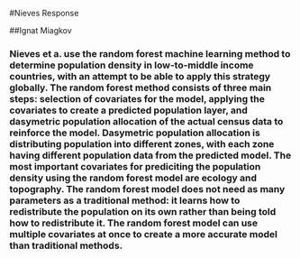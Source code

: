 #Nieves Response

##Ignat Miagkov

### Nieves et a. use the random forest machine learning method to determine population density in low-to-middle income countries, with an attempt to be able to apply this strategy globally. The random forest method consists of three main steps: selection of covariates for the model, applying the covariates to create a predicted population layer, and dasymetric population allocation of the actual census data to reinforce the model. Dasymetric population allocation is distributing population into different zones, with each zone having different population data from the predicted model. The most important covariates for prediciting the population density using the random forest model are ecology and topography. The random forest model does not need as many parameters as a traditional method: it learns how to redistribute the population on its own rather than being told how to redistribute it. The random forest model can use multiple covariates at once to create a more accurate model than traditional methods.
